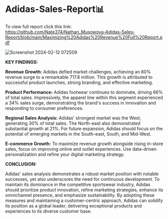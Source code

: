 # Adidas-Sales-Report📊
To view full report click this link: https://github.com/Nate374/Nathan_Musowoya-Adidas-Sales-Report/blob/main/Maximizing%20Adidas%20Revenue%20Full%20Report.pdf

![Screenshot 2024-02-12 072509](https://github.com/Nate374/Adidas-Sales-Report/assets/156354640/7b05ad11-21d3-4764-a172-07176489a162)

**KEY FINDINGS:**

**Revenue Growth:** Adidas defied market challenges, achieving an 80% revenue surge to a remarkable 717.8 million. This growth is attributed to successful product launches, strong branding, and effective marketing.

**Product Performance:** Adidas footwear continues to dominate, driving 66% of total sales.  Impressively, the apparel line within this segment experienced a 34% sales surge, demonstrating the brand's success in innovation and responding to consumer preferences.

**Regional Sales Analysis:** Adidas' strongest market was the West, generating 30% of total sales. The North-east also demonstrated substantial growth at 21%. For future expansion, Adidas should focus on the potential of emerging markets in the South-east, South, and Mid-West.

**E-commerce Growth:** To maximize revenue growth alongside rising in-store sales, focus on improving online and outlet experiences. Use data-driven personalization and refine your digital marketing strategy.

**CONCLUSION:**

Adidas' sales analysis demonstrates a robust market position with notable successes, yet also underscores the need for continuous development. To maintain its dominance in the competitive sportswear industry, Adidas should prioritize product innovation, refine marketing strategies, enhance its omnichannel presence, and emphasize sustainability. By adopting these measures and maintaining a customer-centric approach, Adidas can solidify its position as a global leader, delivering exceptional products and experiences to its diverse customer base.

